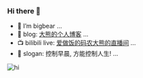 ### Hi there 👋




- :bear: I’m bigbear ...
- :book: blog: [大熊的个人博客](https://liuxiaoyucc.github.io/) ...
- :tv: bilibili live: [爱做饭的码农大熊的直播间](http://live.bilibili.com/14624352) ...
- :punch: slogan: 控制早晨, 方能控制人生! ...

![hi](https://github-readme-stats.vercel.app/api?username=liuxiaoyucc&show_icons=true&title_color=fff&icon_color=79ff97&text_color=9f9f9f&bg_color=151515)
